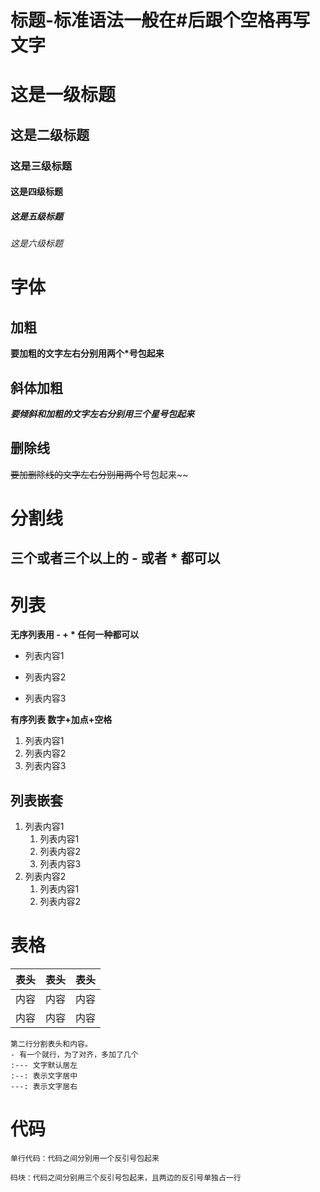 # 标题-标准语法一般在#后跟个空格再写文字

# 这是一级标题
## 这是二级标题
### 这是三级标题
#### 这是四级标题
##### 这是五级标题
###### 这是六级标题

# 字体
## 加粗
**要加粗的文字左右分别用两个*号包起来**

## 斜体加粗
***要倾斜和加粗的文字左右分别用三个星号包起来***

## 删除线
~~要加删除线的文字左右分别用两个~~号包起来~~


# 分割线
**三个或者三个以上的 - 或者 * 都可以**
---

# 列表
**无序列表用 - + * 任何一种都可以**
- 列表内容1
+ 列表内容2
* 列表内容3

**有序列表 数字+加点+空格**
1. 列表内容1
2. 列表内容2
3. 列表内容3

## 列表嵌套
1. 列表内容1
   1. 列表内容1
   2. 列表内容2
   3. 列表内容3
2. 列表内容2
   1. 列表内容1
   2. 列表内容2


# 表格
表头|表头|表头
---|:--:|---:
内容|内容|内容
内容|内容|内容
```
第二行分割表头和内容。
- 有一个就行，为了对齐，多加了几个
:--- 文字默认居左
:--: 表示文字居中
---: 表示文字居右
```

# 代码
`单行代码：代码之间分别用一个反引号包起来`
```
码块：代码之间分别用三个反引号包起来，且两边的反引号单独占一行
```
